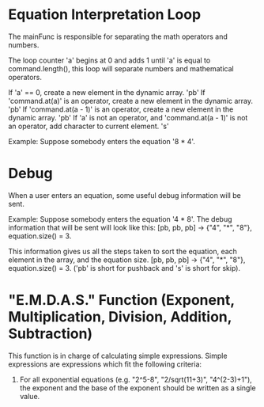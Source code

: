 # Equation Interpretation Loop

The mainFunc is responsible for separating the math operators and numbers.

The loop counter 'a' begins at 0 and adds 1 until 'a' is equal to command.length(),
this loop will separate numbers and mathematical operators.

If 'a' == 0, create a new element in the dynamic array. 'pb'
If 'command.at(a)' is an operator, create a new element in the dynamic array. 'pb'
If 'command.at(a - 1)' is an operator, create a new element in the dynamic array. 'pb'
If 'a' is not an operator, and 'command.at(a - 1)' is not an operator, add character to current element. 's'

Example: Suppose somebody enters the equation '8 * 4'.

# Debug

When a user enters an equation, some useful debug information will be sent.

Example: Suppose somebody enters the equation '4 * 8'.
The debug information that will be sent will look like this: [pb, pb, pb] -> {"4", "*", "8"}, equation.size() = 3.

This information gives us all the steps taken to sort the equation, each element in the array, and the equation size.
[pb, pb, pb] -> {"4", "*", "8"}, equation.size() = 3. ('pb' is short for pushback and 's' is short for skip).

# "E.M.D.A.S." Function (Exponent, Multiplication, Division, Addition, Subtraction)

This function is in charge of calculating simple expressions.
Simple expressions are expressions which fit the following criteria:

1. For all exponential equations (e.g. "2^5-8", "2/sqrt(11+3)", "4^(2-3)+1"), the
exponent and the base of the exponent should be written as a single value.
